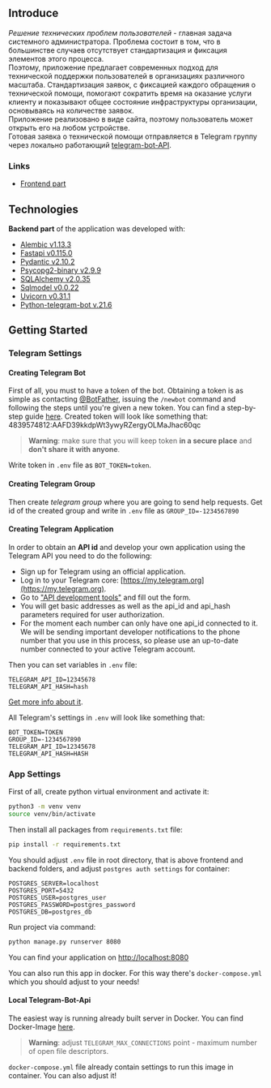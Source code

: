 ## Introduce

*Решение технических проблем пользователей* - главная задача системного администратора. Проблема состоит в том, что в большинстве случаев отсутствует стандартизация и фиксация элементов этого процесса.  
Поэтому, приложение предлагает современных подход для технической поддержки пользователей в организациях различного масштаба. Стандартизация заявок, с фиксацией каждого обращения о технической помощи, помогают сократить время на оказание услуги клиенту и показывают общее состояние инфраструктуры организации, основываясь на количестве заявок.  
Приложение реализовано в виде сайта, поэтому пользователь может открыть его на любом устройстве.  
Готовая заявка о технической помощи отправляется в Telegram группу через локально работающий [telegram-bot-API](https://core.telegram.org/bots/api).

### Links
- [Frontend part]()

## Technologies
**Backend part** of the application was developed with:
- [Alembic v1.13.3](https://pypi.org/project/alembic/1.13.3/)
- [Fastapi v0.115.0](https://pypi.org/project/fastapi/0.115.0/)
- [Pydantic v2.10.2](https://pypi.org/project/pydantic/2.10.2/)
- [Psycopg2-binary v2.9.9](https://pypi.org/project/psycopg2-binary/2.9.9/)
- [SQLAlchemy v2.0.35](https://pypi.org/project/SQLAlchemy/2.0.35/)
- [Sqlmodel v0.0.22](https://pypi.org/project/sqlmodel/0.0.22/)
- [Uvicorn v0.31.1](https://pypi.org/project/uvicorn/0.31.1/)
- [Python-telegram-bot v.21.6](https://docs.python-telegram-bot.org/en/v21.6/index.html)

## Getting Started

### Telegram Settings

#### Creating Telegram Bot

First of all, you must to have a token of the bot.
Obtaining a token is as simple as contacting [@BotFather](https://t.me/botfather), issuing the `/newbot` command and following the steps until you're given a new token. You can find a step-by-step guide [here](https://core.telegram.org/bots/features#creating-a-new-bot).
Created token will look like something that: 4839574812:AAFD39kkdpWt3ywyRZergyOLMaJhac60qc

> **Warning**: make sure that you will keep token **in a secure place** and **don't share it with anyone**.

Write token in `.env` file as `BOT_TOKEN=token`.

#### Creating Telegram Group

Then create *telegram group* where you are going to send help requests. Get id of the created group and write in `.env` file as `GROUP_ID=-1234567890`

#### Creating Telegram Application

In order to obtain an **API id** and develop your own application using the Telegram API you need to do the following:
- Sign up for Telegram using an official application.
- Log in to your Telegram core: [https://my.telegram.org](https://my.telegram.org).
- Go to ["API development tools"](https://my.telegram.org/apps) and fill out the form.
- You will get basic addresses as well as the api_id and api_hash parameters required for user authorization.
- For the moment each number can only have one api_id connected to it.
We will be sending important developer notifications to the phone number that you use in this process, so please use an up-to-date number connected to your active Telegram account.

Then you can set variables in `.env` file:
```.env
TELEGRAM_API_ID=12345678
TELEGRAM_API_HASH=hash
```

[Get more info about it](https://core.telegram.org/api/obtaining_api_id).

All Telegram's settings in `.env` will look like something that:
```
BOT_TOKEN=TOKEN
GROUP_ID=-1234567890
TELEGRAM_API_ID=12345678
TELEGRAM_API_HASH=HASH
```

### App Settings

First of all, create python virtual environment and activate it:
```bash
python3 -m venv venv
source venv/bin/activate
```

Then install all packages from `requirements.txt` file:
```bash
pip install -r requirements.txt
```

You should adjust `.env` file in root directory, that is above frontend and backend folders, and adjust `postgres auth settings` for container:

```.env
POSTGRES_SERVER=localhost
POSTGRES_PORT=5432
POSTGRES_USER=postgres_user
POSTGRES_PASSWORD=postgres_password
POSTGRES_DB=postgres_db
```

Run project via command:
```bash
python manage.py runserver 8080
```

You can find your application on [http://localhost:8080](http://localhost:8080)

You can also run this app in docker. For this way there's `docker-compose.yml` which you should adjust to your needs!

#### Local Telegram-Bot-Api

The easiest way is running already built server in Docker. You can find Docker-Image [here](https://hub.docker.com/r/aiogram/telegram-bot-api). 

> **Warning**: adjust `TELEGRAM_MAX_CONNECTIONS` point - maximum number of open file descriptors.

`docker-compose.yml` file already contain settings to run this image in container. You can also adjust it!
